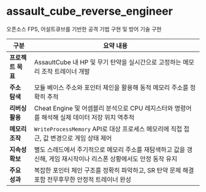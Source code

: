 # assault_cube_reverse_engineer
오픈소스 FPS, 어설트큐브를 기반한 공격 기법 구현 및 방어 기술 구현


| 구분          | 요약 내용                                                            |
| ----------- | ---------------------------------------------------------------- |
| **프로젝트 목표** | AssaultCube 내 HP 및 무기 탄약을 실시간으로 고정하는 메모리 조작 트레이너 개발              |
| **주소 탐색**   | 모듈 베이스 주소와 포인터 체인을 활용해 동적 메모리 주소를 정확히 추적                         |
| **리버싱 활용**  | Cheat Engine 및 어셈블리 분석으로 CPU 레지스터와 명령어를 해석해 실제 데이터 저장 위치 역추적     |
| **메모리 조작**  | `WriteProcessMemory` API로 대상 프로세스 메모리에 직접 접근, 값 변경으로 게임 상태 제어    |
| **지속성 확보**  | 별도 스레드에서 주기적으로 메모리 주소를 재탐색하고 값을 갱신해, 게임 재시작이나 리스폰 상황에서도 안정 동작 유지 |
| **주요 성과**   | 복잡한 포인터 체인 구조를 정확히 파악하고, SR 탄약 문제 해결 포함 전무후무한 안정적 트레이너 완성        |
